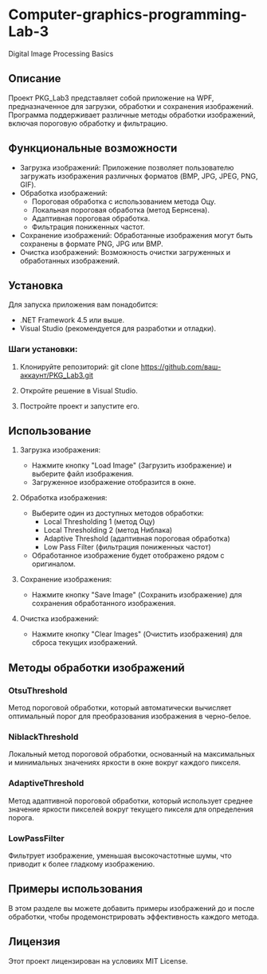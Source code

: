 # Computer-graphics-programming-Lab-3
 Digital Image Processing Basics

## Описание

Проект PKG_Lab3 представляет собой приложение на WPF, предназначенное для загрузки, обработки и сохранения изображений. Программа поддерживает различные методы обработки изображений, включая пороговую обработку и фильтрацию.

## Функциональные возможности

- Загрузка изображений: Приложение позволяет пользователю загружать изображения различных форматов (BMP, JPG, JPEG, PNG, GIF).
- Обработка изображений:
  - Пороговая обработка с использованием метода Оцу.
  - Локальная пороговая обработка (метод Бернсена).
  - Адаптивная пороговая обработка.
  - Фильтрация пониженных частот.
- Сохранение изображений: Обработанные изображения могут быть сохранены в формате PNG, JPG или BMP.
- Очистка изображений: Возможность очистки загруженных и обработанных изображений.

## Установка

Для запуска приложения вам понадобится:

- .NET Framework 4.5 или выше.
- Visual Studio (рекомендуется для разработки и отладки).

### Шаги установки:

1. Клонируйте репозиторий:
      git clone https://github.com/ваш-аккаунт/PKG_Lab3.git
   
2. Откройте решение в Visual Studio.
3. Постройте проект и запустите его.

## Использование

1. Загрузка изображения:
   - Нажмите кнопку "Load Image" (Загрузить изображение) и выберите файл изображения.
   - Загруженное изображение отобразится в окне.

2. Обработка изображения:
   - Выберите один из доступных методов обработки:
     - Local Thresholding 1 (метод Оцу)
     - Local Thresholding 2 (метод Ниблака)
     - Adaptive Threshold (адаптивная пороговая обработка)
     - Low Pass Filter (фильтрация пониженных частот)
   - Обработанное изображение будет отображено рядом с оригиналом.

3. Сохранение изображения:
   - Нажмите кнопку "Save Image" (Сохранить изображение) для сохранения обработанного изображения.

4. Очистка изображений:
   - Нажмите кнопку "Clear Images" (Очистить изображения) для сброса текущих изображений.

## Методы обработки изображений

### OtsuThreshold

Метод пороговой обработки, который автоматически вычисляет оптимальный порог для преобразования изображения в черно-белое.

### NiblackThreshold

Локальный метод пороговой обработки, основанный на максимальных и минимальных значениях яркости в окне вокруг каждого пикселя.

### AdaptiveThreshold

Метод адаптивной пороговой обработки, который использует среднее значение яркости пикселей вокруг текущего пикселя для определения порога.

### LowPassFilter

Фильтрует изображение, уменьшая высокочастотные шумы, что приводит к более гладкому изображению.

## Примеры использования

В этом разделе вы можете добавить примеры изображений до и после обработки, чтобы продемонстрировать эффективность каждого метода.

## Лицензия

Этот проект лицензирован на условиях MIT License.
